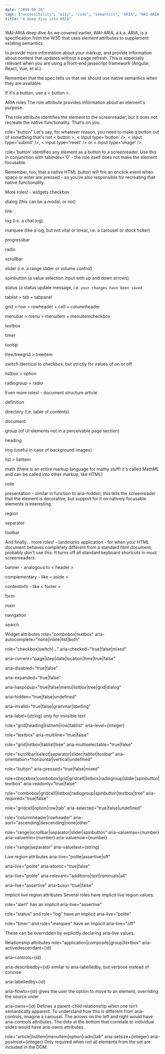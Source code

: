 ```yaml
---
date: "2099-09-28"
tags: ["accessibility", "a11y", "code", "semantics", "ARIA", "WAI-ARIA", "DOM", "DOM API"]
title: "A deep dive into ARIA"
---
```


WAI-ARIA deep dive
As we covered earlier, WAI-ARIA, a.k.a. ARIA, is a specification from the W3C that uses element attributes to supplement existing semantics

to provide more information about your markup, and
provide information about content that updates without a page refresh.
This is especially relevant when you are using a front-end javascript framework (Angular, React, Vue, et al.).

Remember that the spec tells us that we should use native semantics when they are available.

If it's a button, use a < button >.

ARIA roles
The role attribute provides information about an element's purpose.

The role attribute identifies the element to the screenreader, but it does not recreate the native functionality. That's on you.

role="button"
Let's say, for whatever reason, you need to make a button out of something that's not < button >, < input type='button' />, < input type='submit' />, < input type='reset' /> or < input type='image' />.

role='button' identifies any element as a button to a screenreader. Use this in conjunction with tabindex='0' - the role itself does not make the element focusable.

Remember, too, that a native HTML button will fire an onclick event when space or enter are pressed - so you're also responsible for recreating that native functionality.

More roles! - widgets
checkbox

dialog (this can be a modal, or not)

link

log (i.e. a chat log)

marquee (like a log, but not vital or linear, i.e. a carousel or stock ticker)

progressbar

radio

scrollbar

slider (i.e. a range slider or volume control)

spinbutton (a value selection input with up and down arrows)

status (a status update message, i.e. `your changes have been saved`

tablist > tab + tabpanel

grid > row > rowheader + cell + columnheader

menubar > menu > menuitem + menuitemcheckbox

textbox

timer

tooltip

tree/treegrid > treeitem

switch identical to checkbox, but strictly for values of on or off

listbox > option

radiogroup > radio

Even more roles! - document structure
article

definition

directory (i.e. table of contents)

document

group (of UI elements not in a perceivable page section)

heading

img (useful in case of background images)

list > listitem

math (there is an entire markup language for mathy stuff! it's called MathML and can be called into other markup, like HTML)

note

presentation - similar in function to aria-hidden; this tells the screenreader that the element is decorative, but support for it on natively focusable elements is interesting.

region

separator

toolbar

And finally... more roles! - landmarks
application - for when your HTML document behaves completely different from a standard html document; probably don't use this. It turns off all standard keyboard shortcuts in most screenreaders.

banner - analogous to < header >

complementary - like < aside >

contentinfo - like < footer >

form

main

navigation

search

Widget attributes
role="combobox|textbox" aria-autocomplete="none|inline|list|both"

role="checkbox|switch|..." aria-checked="true|false|mixed"

aria-current="page|step|date|location|time|true|false"

aria-disabled="true|false"

aria-expanded="true|false"

aria-haspopup="true|false|menu|listbox|tree|grid|dialog"

aria-hidden="true|false|undefined"

aria-invalid="true|false|grammar|spelling"

aria-label={string} only for invisible text

role="grid|heading|listitem|row|tablist" aria-level={integer}

role="textbox" aria-multiline="true|false"

role="grid|listbox|tablist|tree" aria-multiselectable="true|false"

role="scrollbar|select|separator|slider|tablist|toolbar" aria-orientation="horizontal|vertical|undefined"

role="button" aria-pressed="true|false|mixed"

role=checkbox|combobox|grid|gridcell|listbox|radiogroup|slider|spinbutton|textbox" aria-readonly="true|false"

role="combobox|gridcell|listbox|radiogroup|spinbutton|textbox|tree" aria-required="true|false"

role="gridcell|option|row|tab" aria-selected="true|false|undefined"

role="columnheader|rowheader" aria-sort="ascending|descending|none|other"

role="range|scrollbar|separator|slider|spinbutton" aria-valuemax={number} aria-valuemin={number} aria-valuenow={number}

role="range|separator" aria-valuetext={string}

Live region attributes
aria-live="polite|assertive|off"

aria-live="polite" aria-atomic="true|false"

aria-live="polite" aria-relevant="additions|text|removals|all"

aria-live="assertive" aria-busy="true|false"

Implicit live region attributes
Several roles have implicit live region values:

role="alert" has an implicit aria-live="assertive"

role="status" and role="log" have an implicit aria-live="polite"

role="timer" and role="marquee" have an implicit aria-live="off"

These can be overridden by explicitly declaring aria-live values.

Relationship attributes
role="application|composite|group|textbox" aria-activedescendant={id}

aria-controls={id}

aria-describedby={id} similar to aria-labelledby, but verbose instead of concise

aria-labelledby={id}

aria-flowto={id} gives the user the option to move to an element, overriding the source order

aria-owns={id} Defines a parent-child relationship when one isn't semantically apparent. To understand how this is different from aria-controls, imagine a carousel. The arrows on the left and right would have aria-controls attributes. The dots at the bottom that correlate to individual slides would have aria-owns attributes.

role="article|listitem|menuitem|option|radio|tab" aria-setsize={integer} aria-posinset={integer} Only required when not all elements from the set are included in the DOM.